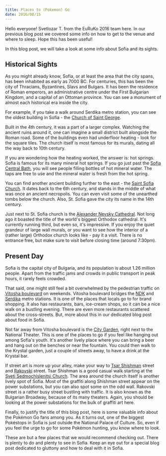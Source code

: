 ```yaml
---
title: Places to (Pokemon) Go
date: 2016/08/15
---
```


Hello everyone! Svetlozar T. from the EuRuKo 2016 team here.  In our previous blog post we covered some info on how to get to the venue and
where to sleep. Hope this has been useful!

In this blog post, we will take a look at some info about Sofia and its sights.

## Historical Sights

As you might already know, Sofia, or at least the area that the city spans, has
been inhabited as early as 7000 BC. For centuries, this has been the city of
Thracians, Byzantines, Slavs and Bulgars. It has been the residence of Roman
emperors, an administrative centre under the First Bulgarian Kingdom, and a
capital of an Ottoman province. You can see a monument of almost each
historical era inside the city.

For example, if you take a walk around Serdika metro station, you can see the
oldest building in Sofia - the [Church of Saint George](https://en.wikipedia.org/wiki/Church_of_St._George,_Sofia).

Built in the 4th century, it was a part of a larger complex. Watching the
ancient ruins around it, one can imagine a small district built alongside the
Roman road. Some of the buildings even had underfloor heating - look for the
square tiles. The church itself is most famous for its murals, dating all the
way back to 10th century.

If you are wondering how the heating worked, the answer is: hot springs. Sofia
is famous for its many mineral hot springs. If you go just past the [Sofia
Central Bath](https://en.wikipedia.org/wiki/Sofia_Central_Mineral_Baths), you will see people filling bottles of hot mineral water. The
taps are free to use and the mineral water is fresh from the hot spring.

You can find another ancient building further to the east - the [Saint Sofia
Church](https://en.wikipedia.org/wiki/Saint_Sofia_Church,_Sofia). It dates back to the 6th century, and stands in the middle of what was
once an ancient necropolis. You can even visit some of the unearthed tombs
below the church. Also, St. Sofia gave the city its name in the 14th century. 

Just next to St. Sofia church is the [Alexander Nevsky Cathedral](https://en.wikipedia.org/wiki/Alexander_Nevsky_Cathedral,_Sofia). Not long ago
it boasted the title of the world's biggest Orthodox cathedral. It's currently
running third, but even so, it's impressive. If you enjoy the quiet grandeur of
large wall murals, or you want to see how the interior of a (rather large)
Orthodox church looks like - pay it a visit. There is no entrance free, but
make sure to visit before closing time (around 7:30pm).

## Present Day

Sofia is the capital city of Bulgaria, and its population is about 1.26 million
people. Apart from the traffic jams and crowds in public transport in peak
hours, it rarely feels crowded.

That said, one might still feel a bit overwhelmed by the pedestrian traffic on
[Vitosha boulevard](https://en.wikipedia.org/wiki/Vitosha_Boulevard) on weekends. Vitosha boulevard bridges the [NDK](https://en.wikipedia.org/wiki/NDK_Metro_Station) and [Serdika](https://en.wikipedia.org/wiki/Serdika_Metro_Station) metro stations. It is one of the places that locals go to
for brand shopping. It also has restaurants, bars, ice-cream shops, so it can
be a nice walk on a bustling evening. There are even more restaurants scattered
about the cross-streets. But, more about this in our dedicated blog post about
food in Sofia.

Not far away from Vitosha boulevard is the [City Garden](https://en.wikipedia.org/wiki/City_Garden_(Sofia)), right next to the National
Theater. This is one of the places to go if you feel like hanging out among
Sofia's youth. It's another lively place where you can bring a beer and hang
out on the benches or near the fountain. You could then walk to the Krystal
garden, just a couple of streets away, to have a drink at the Krystal bar.

If street art is more up your alley, make your way to [Tsar Shishman](https://www.instagram.com/explore/locations/406642430/) street and
[Rakovski](https://en.wikipedia.org/wiki/Georgi_Rakovski_Street) street. Tsar Shishman is a good casual walk starting at the [Sveti
Sedmochislenitsi Church](https://en.wikipedia.org/wiki/Sveti_Sedmochislenitsi_Church). The area around the church itself is another lively
spot of Sofia. Most of the graffiti along Shishman street appear on the power
substations, but you can also spot some on the odd wall. Rakovski street is a
rather busy street bustling with traffic. It is also known as the Bulgarian
Broadway, because of its many theaters. Again, you should be looking at the
power substations for the bulk of graffiti art here.

Finally, to justify the title of this blog post, here is some valuable info about the Pokémon Go fans among you. As it turns out, one of the biggest Pokéstops in Sofia is just outside the National Palace of Culture. So, even if you feel the urge to go for some Pokémon hunting, you know where to look.

<div id="map"></div>

<script>
  var map;

  function initMap() {
    var markers = [
      {title: 'St. George Church', position: {lat: 42.6968412, lng: 23.3225269}},
      {title: 'Central Mineral Baths', position: {lat: 42.6989583, lng: 23.3229119}},
      {title: 'St. Sofia Church', position: {lat: 42.6963252, lng: 23.3312535}},
      {title: 'Alexander Nevsky Cathedral', position: {lat: 42.6954047, lng: 23.3332101}},
      {title: 'Vitosa boulevard', position: {lat: 42.6913441, lng: 23.3197136}},
      {title: 'City Garden', position: {lat: 42.6945032, lng: 23.3251653}},
      {title: 'St. Sedmochislenitsi Church', position: {lat: 42.6893937, lng: 23.3276991}},
      {title: 'Rakovski Str', position: {lat: 42.6935323, lng: 23.3273342}},
      {title: 'National Palace of Culture', position: {lat: 42.6847664, lng: 23.3189169}}
    ];

    map = new google.maps.Map(document.getElementById('map'), {
      center: {lat: 42.6935323, lng: 23.3273342},
      scrollwheel: false,
      zoom: 15
    });

    for (var i = 0, len = markers.length; i < len; i++) {
      var marker = markers[i];

      new google.maps.Marker({
        position: marker.position,
        map: map,
        title: marker.title,
        icon: '/images/map-pin.svg'
      });
    }
  }
</script>
<script src="https://maps.googleapis.com/maps/api/js?key=AIzaSyBmQo2_5BXFenNEWdnzaQSV95cMSyeeNFk&callback=initMap" async defer></script>

These are but a few places that we would recommend checking out. There is
plenty to do and plenty to see in Sofia. Keep an eye out for a special blog
post dedicated to gluttony and how to deal with it in Sofia.
